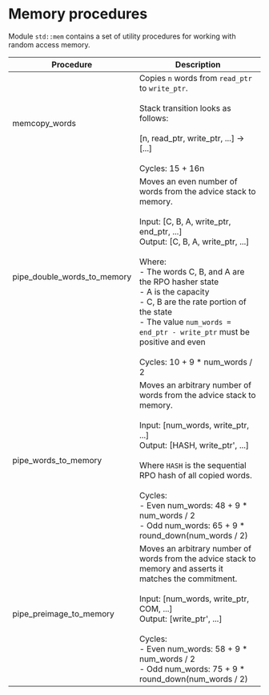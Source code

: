 # Memory procedures
Module `std::mem` contains a set of utility procedures for working with random access memory.

| Procedure   | Description   |
| ----------- | ------------- |
| memcopy_words | Copies `n` words from `read_ptr` to `write_ptr`.<br /><br />Stack transition looks as follows:<br /><br />[n, read_ptr, write_ptr, ...] -> [...]<br /><br />Cycles: 15 + 16n |
| pipe_double_words_to_memory | Moves an even number of words from the advice stack to memory.<br /><br />Input: [C, B, A, write_ptr, end_ptr, ...]<br />Output: [C, B, A, write_ptr, ...]<br /><br />Where:<br />- The words C, B, and A are the RPO hasher state<br />- A is the capacity<br />- C, B are the rate portion of the state<br />- The value `num_words = end_ptr - write_ptr` must be positive and even<br /><br />Cycles: 10 + 9 * num_words / 2 |
| pipe_words_to_memory | Moves an arbitrary number of words from the advice stack to memory.<br /><br />Input: [num_words, write_ptr, ...]<br />Output: [HASH, write_ptr', ...]<br /><br />Where `HASH` is the sequential RPO hash of all copied words.<br /><br />Cycles:<br />- Even num_words: 48 + 9 * num_words / 2<br />- Odd num_words: 65 + 9 * round_down(num_words / 2) |
| pipe_preimage_to_memory | Moves an arbitrary number of words from the advice stack to memory and asserts it matches the commitment.<br /><br />Input: [num_words, write_ptr, COM, ...]<br />Output: [write_ptr', ...]<br /><br />Cycles:<br />- Even num_words: 58 + 9 * num_words / 2<br /> - Odd num_words: 75 + 9 * round_down(num_words / 2) |
